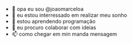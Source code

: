 - 👋 opa eu sou @joaomarceloa
- 👀 eu estou interressado em realizar meu sonho
- 🌱 estou aprendendo programação
- 💞️ eu procuro colaborar com ideias
- 📫 como chegar em min manda mensagem 
